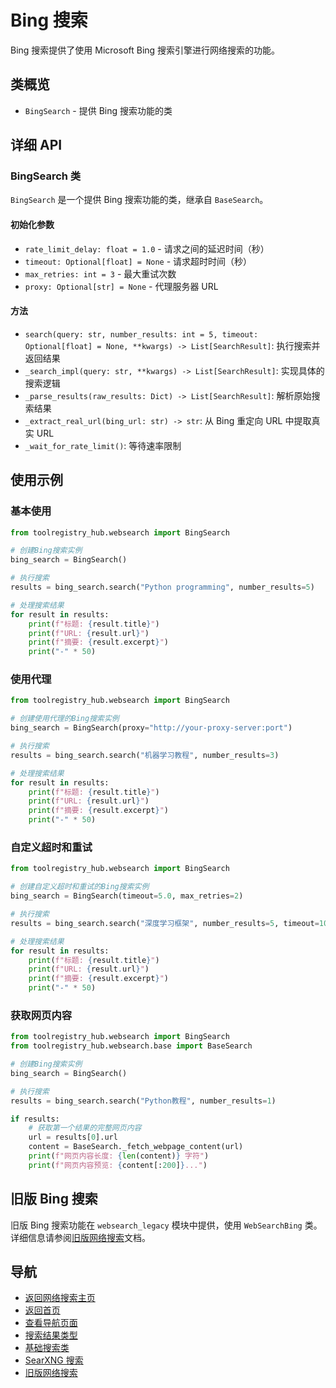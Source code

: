 # Bing 搜索

Bing 搜索提供了使用 Microsoft Bing 搜索引擎进行网络搜索的功能。

## 类概览

- `BingSearch` - 提供 Bing 搜索功能的类

## 详细 API

### BingSearch 类

`BingSearch` 是一个提供 Bing 搜索功能的类，继承自 `BaseSearch`。

#### 初始化参数

- `rate_limit_delay: float = 1.0` - 请求之间的延迟时间（秒）
- `timeout: Optional[float] = None` - 请求超时时间（秒）
- `max_retries: int = 3` - 最大重试次数
- `proxy: Optional[str] = None` - 代理服务器 URL

#### 方法

- `search(query: str, number_results: int = 5, timeout: Optional[float] = None, **kwargs) -> List[SearchResult]`: 执行搜索并返回结果
- `_search_impl(query: str, **kwargs) -> List[SearchResult]`: 实现具体的搜索逻辑
- `_parse_results(raw_results: Dict) -> List[SearchResult]`: 解析原始搜索结果
- `_extract_real_url(bing_url: str) -> str`: 从 Bing 重定向 URL 中提取真实 URL
- `_wait_for_rate_limit()`: 等待速率限制

## 使用示例

### 基本使用

```python
from toolregistry_hub.websearch import BingSearch

# 创建Bing搜索实例
bing_search = BingSearch()

# 执行搜索
results = bing_search.search("Python programming", number_results=5)

# 处理搜索结果
for result in results:
    print(f"标题: {result.title}")
    print(f"URL: {result.url}")
    print(f"摘要: {result.excerpt}")
    print("-" * 50)
```

### 使用代理

```python
from toolregistry_hub.websearch import BingSearch

# 创建使用代理的Bing搜索实例
bing_search = BingSearch(proxy="http://your-proxy-server:port")

# 执行搜索
results = bing_search.search("机器学习教程", number_results=3)

# 处理搜索结果
for result in results:
    print(f"标题: {result.title}")
    print(f"URL: {result.url}")
    print(f"摘要: {result.excerpt}")
    print("-" * 50)
```

### 自定义超时和重试

```python
from toolregistry_hub.websearch import BingSearch

# 创建自定义超时和重试的Bing搜索实例
bing_search = BingSearch(timeout=5.0, max_retries=2)

# 执行搜索
results = bing_search.search("深度学习框架", number_results=5, timeout=10.0)

# 处理搜索结果
for result in results:
    print(f"标题: {result.title}")
    print(f"URL: {result.url}")
    print(f"摘要: {result.excerpt}")
    print("-" * 50)
```

### 获取网页内容

```python
from toolregistry_hub.websearch import BingSearch
from toolregistry_hub.websearch.base import BaseSearch

# 创建Bing搜索实例
bing_search = BingSearch()

# 执行搜索
results = bing_search.search("Python教程", number_results=1)

if results:
    # 获取第一个结果的完整网页内容
    url = results[0].url
    content = BaseSearch._fetch_webpage_content(url)
    print(f"网页内容长度: {len(content)} 字符")
    print(f"网页内容预览: {content[:200]}...")
```

## 旧版 Bing 搜索

旧版 Bing 搜索功能在 `websearch_legacy` 模块中提供，使用 `WebSearchBing` 类。详细信息请参阅[旧版网络搜索](legacy.md)文档。

## 导航

- [返回网络搜索主页](index.md)
- [返回首页](../index.md)
- [查看导航页面](../navigation.md)
- [搜索结果类型](search_result.md)
- [基础搜索类](base_search.md)
- [SearXNG 搜索](searxng.md)
- [旧版网络搜索](legacy.md)
